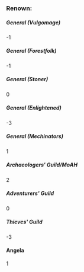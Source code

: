 ### Renown:

##### General (Vulgomage)
-1

##### General (Forestfolk)
-1

##### General (Stoner)
0

##### General (Enlightened)
-3

##### General (Mechinators)
1

##### Archaeologers' Guild/MoAH
2

##### Adventurers' Guild
0

##### Thieves' Guild
-3

#### Angela
1
